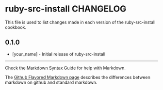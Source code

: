 ruby-src-install CHANGELOG
==========================

This file is used to list changes made in each version of the ruby-src-install cookbook.

0.1.0
-----
- [your_name] - Initial release of ruby-src-install

- - -
Check the [Markdown Syntax Guide](http://daringfireball.net/projects/markdown/syntax) for help with Markdown.

The [Github Flavored Markdown page](http://github.github.com/github-flavored-markdown/) describes the differences between markdown on github and standard markdown.

